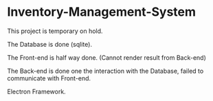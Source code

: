 # Inventory-Management-System

This project is temporary on hold.

The Database is done (sqlite).

The Front-end is half way done. (Cannot render result from Back-end)

The Back-end is done one the interaction with the Database, failed to communicate with Front-end.

Electron Framework.
